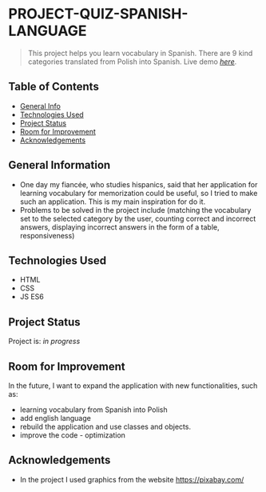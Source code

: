 # PROJECT-QUIZ-SPANISH-LANGUAGE
>This project helps you learn vocabulary in Spanish. There are 9 kind categories translated from Polish into Spanish.
> Live demo [_here_](https://dudekrystian.github.io/PROJECT-QUIZ-SPANISH-LANGUAGE/).

## Table of Contents
* [General Info](#general-information)
* [Technologies Used](#technologies-used)
* [Project Status](#project-status)
* [Room for Improvement](#room-for-improvement)
* [Acknowledgements](#acknowledgements)

## General Information
- One day my fiancée, who studies hispanics, said that her application for learning vocabulary for memorization could be useful, so I tried to make such an application. This is my main inspiration for do it.
- Problems to be solved in the project include (matching the vocabulary set to the selected category by the user, counting correct and incorrect answers, displaying incorrect answers in the form of a table, responsiveness)

## Technologies Used
- HTML
- CSS
- JS ES6

## Project Status
Project is: _in progress_  
## Room for Improvement
In the future, I want to expand the application with new functionalities, such as:
- learning vocabulary from Spanish into Polish
- add english language
- rebuild the application and use classes and objects.
- improve the code - optimization

## Acknowledgements
- In the project I used graphics from the website https://pixabay.com/



